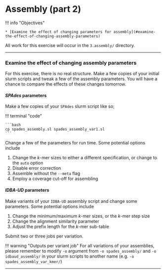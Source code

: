 # Assembly (part 2)

!!! info "Objectives"

    * [Examine the effect of changing parameters for assembly](#examine-the-effect-of-changing-assembly-parameters)

All work for this exercise will occur in the `3.assembly/` directory.

---

### Examine the effect of changing assembly parameters

For this exercise, there is no real structure. Make a few copies of your initial slurm scripts and tweak a few of the assembly parameters. You will have a chance to compare the effects of these changes tomorrow.

#### *SPAdes* parameters

Make a few copies of your `SPAdes` slurm script like so;

!!! terminal "code"

    ```bash
    cp spades_assembly.sl spades_assembly_var1.sl
    ```

Change a few of the parameters for run time. Some potential options include

1. Change the *k*-mer sizes to either a different specification, or change to the `auto` option
1. Disable error correction
1. Assemble without the `--meta` flag
1. Employ a coverage cut-off for assembling

#### *IDBA-UD* parameters

Make variants of your `IDBA-UD` assembly script and change some parameters. Some potential options include

1. Change the minimum/maximum *k*-mer sizes, or the *k*-mer step size
1. Change the alignment similarity parameter
1. Adjust the prefix length for the *k*-mer sub-table 

Submit two or three jobs per variation.

!!! warning "Outputs per variant job"
    For all variations of your assemblies, please remember to modify `-o` argument from `-o spades_assembly/` and `-o idbaud_assembly/` in your slurm scripts to another name (e.g. `-o spades_assembly_var_kmer/`)

---
